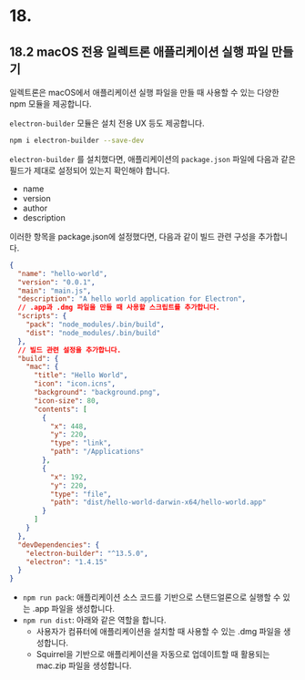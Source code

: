 # 18.

## 18.2 macOS 전용 일렉트론 애플리케이션 실행 파일 만들기

일렉트론은 macOS에서 애플리케이션 실행 파일을 만들 때 사용할 수 있는 다양한 npm 모듈을 제공합니다.

`electron-builder` 모듈은 설치 전용 UX 등도 제공합니다.



```bash
npm i electron-builder --save-dev
```



`electron-builder` 를 설치했다면, 애플리케이션의 `package.json` 파일에 다음과 같은 필드가 제대로 설정되어 있는지 확인해야 합니다.

-   name
-   version
-   author
-   description



이러한 항목을 package.json에 설정했다면, 다음과 같이 빌드 관련 구성을 추가합니다.

```json
{
  "name": "hello-world",
  "version": "0.0.1",
  "main": "main.js",
  "description": "A hello world application for Electron",
  // .app과 .dmg 파일을 만들 때 사용할 스크립트를 추가합니다.
  "scripts": {
    "pack": "node_modules/.bin/build",
    "dist": "node_modules/.bin/build"
  },
  // 빌드 관련 설정을 추가합니다.
  "build": {
    "mac": {
      "title": "Hello World",
      "icon": "icon.icns",
      "background": "background.png",
      "icon-size": 80,
      "contents": [
        {
          "x": 448,
          "y": 220,
          "type": "link",
          "path": "/Applications"
        },
        {
          "x": 192,
          "y": 220,
          "type": "file",
          "path": "dist/hello-world-darwin-x64/hello-world.app"
        }
      ]
    }
  },
  "devDependencies": {
    "electron-builder": "^13.5.0",
    "electron": "1.4.15"
  }
}
```



-   `npm run pack`: 애플리케이션 소스 코드를 기반으로 스탠드얼론으로 실행할 수 있는 .app 파일을 생성합니다.
-   `npm run dist`: 아래와 같은 역할을 합니다.
    -   사용자가 컴퓨터에 애플리케이션을 설치할 때 사용할 수 있는 .dmg 파일을 생성합니다.
    -   Squirrel을 기반으로 애플리케이션을 자동으로 업데이트할 때 활용되는 mac.zip 파일을 생성합니다.















